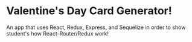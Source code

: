# Valentine's Day Card Generator!

An app that uses React, Redux, Express, and Sequelize in order to show student's
how React-Router/Redux work!

